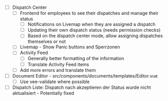 - [ ] Dispatch Center
    - [ ] Frontend for employees to see their dispatches and manage their status
        - [ ] Notifications on Livemap when they are assigned a dispatch
        - [ ] Updating their own dispatch status (needs permission checks)
        - [ ] Based on the dispatch center mode, allow assigning dispatches themselves or not
    - [ ] Livemap - Show Panic buttons and Sperrzonen
    - [ ] Activity Feed
        - [ ] Generally better formatting of the information
        - [ ] Translate Activity Feed items
    - [ ] Add more errors and translate them
- [ ] Document Editor - src/components/documents/templates/Editor.vue
    - [ ] Use vee-validate where possible
- [ ] Dispatch Liste: Dispatch nach akzeptieren der Status wurde nicht aktualisiert - Potentially fixed
